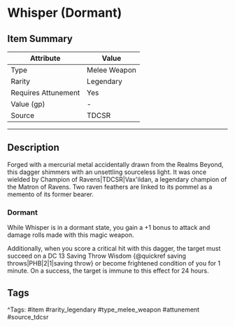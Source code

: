 # Whisper (Dormant)

## Item Summary

| Attribute            | Value                        |
|----------------------|------------------------------|
| Type                 | Melee Weapon |
| Rarity               | Legendary             |
| Requires Attunement  | Yes                |
| Value (gp)           | -    |
| Source               | TDCSR |

---

## Description

Forged with a mercurial metal accidentally drawn from the Realms Beyond, this dagger shimmers with an unsettling sourceless light. It was once wielded by Champion of Ravens|TDCSR|Vax'ildan, a legendary champion of the Matron of Ravens. Two raven feathers are linked to its pommel as a memento of its former bearer.

### Dormant

While Whisper is in a dormant state, you gain a +1 bonus to attack and damage rolls made with this magic weapon.

Additionally, when you score a critical hit with this dagger, the target must succeed on a DC 13 Saving Throw Wisdom {@quickref saving throws|PHB|2|1|saving throw} or become frightened condition of you for 1 minute. On a success, the target is immune to this effect for 24 hours.

## Tags

^Tags: #item #rarity_legendary #type_melee_weapon #attunement #source_tdcsr